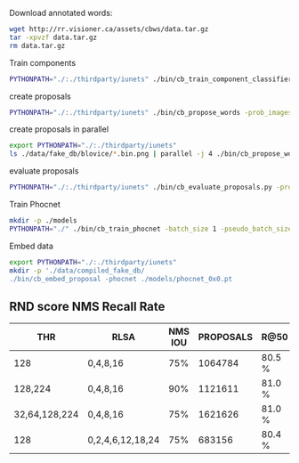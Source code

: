 Download annotated words:

```bash
wget http://rr.visioner.ca/assets/cbws/data.tar.gz
tar -xpvzf data.tar.gz
rm data.tar.gz
```

Train components
```bash
PYTHONPATH="./:./thirdparty/iunets" ./bin/cb_train_component_classifier -binary_images ./data/annotated/*/*bin.png -annotations ./data/annotated/*/*.gt.json
```

create proposals
```bash
PYTHONPATH="./:./thirdparty/iunets" ./bin/cb_propose_words -prob_images ./data/fake_db/*/*bin.png -target_postfix .words.json
```

create proposals in parallel
```bash
export PYTHONPATH="./:./thirdparty/iunets"
ls ./data/fake_db/blovice/*.bin.png | parallel -j 4 ./bin/cb_propose_words -prob_images {} -device cpu
```

evaluate proposals
```bash
PYTHONPATH="./:./thirdparty/iunets" ./bin/cb_evaluate_proposals.py -proposals ./data/annotated/blovice/*words.json -gt ./data/annotated/blovice/*gt.json -iou_threshold=.5
```

Train Phocnet
```bash
mkdir -p ./models
PYTHONPATH="./" ./bin/cb_train_phocnet -batch_size 1 -pseudo_batch_size 10 -img_glob './data/fake_db/blovice*/*jp2' -gt_glob './data/fake_db/blovice*/*gt.json' -epochs 1000
```

Embed data
```bash
export PYTHONPATH="./:./thirdparty/iunets"
mkdir -p './data/compiled_fake_db/
./bin/cb_embed_proposal -phocnet ./models/phocnet_0x0.pt  
```

RND score NMS Recall Rate
-------------------------
THR          | RLSA        | NMS IOU |PROPOSALS |R@50 |R@75 |R@90
-------------|-------------|---------|----------|--------|-------|-----|
128          |0,4,8,16     |75%      | 1064784  | 80.5 % | 43.9 %| 6.4%|
128,224      |0,4,8,16     |90%      | 1121611  | 81.0 % | 45.9 %| 6.9%|
32,64,128,224|0,4,8,16     |75%      | 1621626  | 81.0 % | 43.1 %| 5.6%|
128          |0,2,4,6,12,18,24| 75%| 683156     | 80.4 % | 43.4% | 6.2%|
